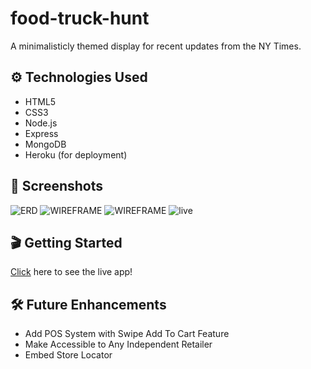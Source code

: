 # food-truck-hunt

A minimalisticly themed display for recent updates from the NY Times.

## ⚙️ Technologies Used
- HTML5
- CSS3
- Node.js
- Express
- MongoDB
- Heroku (for deployment)

## 📸 Screenshots
![ERD](/Users/allentimothe/Desktop/dev-portfolio/food-truck-hunt/public/css/images/admin.png)
![WIREFRAME](/Users/allentimothe/Desktop/dev-portfolio/food-truck-hunt/public/css/images/menu.png)
![WIREFRAME](/Users/allentimothe/Desktop/dev-portfolio/food-truck-hunt/public/css/images/home.png)
![live](/Users/allentimothe/Desktop/dev-portfolio/food-truck-hunt/public/css/images/live.png)

## 🎬 Getting Started
[Click](ht) here to see the live app! 

## 🛠 Future Enhancements
- Add POS System with Swipe Add To Cart Feature
- Make Accessible to Any Independent Retailer 
- Embed Store Locator 